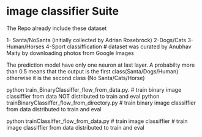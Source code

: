 # image classifier Suite

The Repo already include these dataset

1- Santa/NoSanta     (initially collected  by  Adrian Rosebrock) 
2-Dogs/Cats
3-Human/Horses
4-Sport classiffication   # dataset was curated by Anubhav Maity by downloading photos from Google Images

The prediction model have only one neuron at last layer. A probabilty more than 0.5 means that the output is the first class(Santa/Dogs/Human) otherwise it is the second class (No Santa/Cats/Horse)


python train_BinaryClassiffer_flow_from_data.py. # train binary image classiffier  from data NOT distributed to train and eval
python trainBinaryClassiffer_flow_from_directory.py # train binary image classiffier  from data distributed to train and eval



python trainClassiffer_flow_from_data.py  # train image classiffier  # train image classiffier  from data distributed to train and eval
